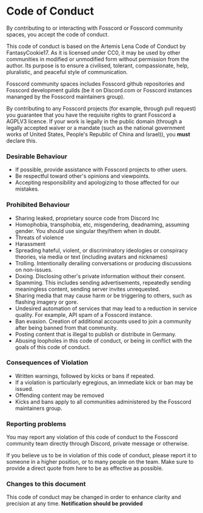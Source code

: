 # Code of Conduct

By contributing to or interacting with Fosscord or Fosscord community spaces, you accept the code of conduct.

This code of conduct is based on the Artemis Lena Code of Conduct by FantasyCookie17. As it is licensed under CC0, it may be used by other communities in modified or unmodified form without permission from the author. Its purpose is to ensure a civilised, tolerant, compassionate, help, pluralistic, and peaceful style of communication.

Fosscord community spaces includes Fosscord github repositories and Fosscord development guilds (be it on Discord.com or Fosscord instances mananged by the Fosscord maintainers group).

By contributing to any Fosscord projects (for example, through pull request) you guarantee that you have the requisite rights to grant Fosscord a AGPLV3 licence. If your work is legally in the public domain (through a legally accepted waiver or a mandate (such as the national government works of United States, People's Republic of China and Israel)), you **must** declare this.

### Desirable Behaviour

-   If possible, provide assistance with Fosscord projects to other users.
-   Be respectful toward other's opinions and viewpoints.
-   Accepting responsibility and apologizing to those affected for our mistakes.

### Prohibited Behaviour

-   Sharing leaked, proprietary source code from Discord Inc
-   Homophobia, transphobia, etc, misgendering, deadnaming, assuming gender. You should use singular they/them when in doubt.
-   Threats of violence
-   Harassment
-   Spreading hateful, violent, or discriminatory ideologies or conspiracy theories, via media or text (including avatars and nicknames)
-   Trolling. Intentionally derailing conversations or producing discussions on non-issues.
-   Doxing. Disclosing other's private information without their consent.
-   Spamming. This includes sending advertisements, repeatedly sending meaningless content, sending server invites unrequested.
-   Sharing media that may cause harm or be triggering to others, such as flashing imagery or gore.
-   Undesired automation of services that may lead to a reduction in service quality. For example, API spam of a Fosscord instance.
-   Ban evasion. Creation of additional accounts used to join a community after being banned from that community.
-   Posting content that is illegal to publish or distribute in Germany.
-   Abusing loopholes in this code of conduct, or being in conflict with the goals of this code of conduct.

### Consequences of Violation

-   Written warnings, followed by kicks or bans if repeated.
-   If a violation is particularly egregious, an immediate kick or ban may be issued.
-   Offending content may be removed
-   Kicks and bans apply to all communities administered by the Fosscord maintainers group.

### Reporting problems

You may report any violation of this code of conduct to the Fosscord community team directly through Discord, private message or otherwise.

If you believe us to be in violation of this code of conduct, please report it to someone in a higher position, or to many people on the team. Make sure to provide a direct quote from here to be as effective as possible.

### Changes to this document

This code of conduct may be changed in order to enhance clarity and precision at any time. **Notification should be provided**
